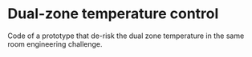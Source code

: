 # Dual-zone temperature control
Code of a prototype that de-risk the dual zone temperature in the same room engineering challenge.
